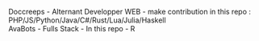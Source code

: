 Doccreeps - Alternant Developper WEB - make contribution in this repo : PHP/JS/Python/Java/C#/Rust/Lua/Julia/Haskell  
AvaBots - Fulls Stack - In this repo - R
